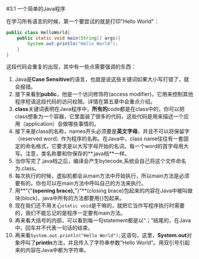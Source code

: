 #3.1 一个简单的Java程序

在学习所有语言的时候，第一个要尝试的就是打印"Hello World"：
```java
public class HelloWorld{
	public static void main(String[] args){
		System.out.println("Hello World");
	}
}
```
这段代码会重复的出现，其中有一些点需要强调的东西：

1. Java是**Case Sensitive**的语言，也就是说这些关键词如果大小写打错了，就会报错。
2. 接下来看到**public**，他是一个访问修饰符(access modifier)，它用来控制其他程序短语这段代码的访问权限。详情在第五章中会重点介绍。
3. **class**关键词表明在Java程序中，**所有的**code都是在class中的，你可以把class想象为一个容器，它里面装了很多的代码，这些代码是用来描述一个应用（application）会做哪些事情的。
4. 接下来是class的名称，names开头必须要是**英文字母**，并且不可以将保留字（reserved word）作为程序的名称。在Java中，class name往往有一套固定的命名格式，它要求是以大写字母开始的名词，每一个word的首字母用大写。注意，类名称要和你保存的**.java档**一样。
5. 当你写完了.java档之后，编译会产生bytecode,系统会自己将这个文件命名为.class。
6. 每次执行的时候，虚拟机都会从main方法中开始执行，所以main方法是必须要有的。你也可以在main方法中呼叫自己的方法来执行。
7. 用**"{"**(opening brace),**"}"**(closing brace)包起来的内容在Java中被叫做块(block)，java中所有的方法都要用{}包起来。
8. 现在我们还不用关心```static void```是干嘛的，就把它当作写程序执行时需要的，我们不能忘记的是程序一定要有main方法。
9. 再来看大括号的内部，可以看到每一句statement都是以“；”结尾的，在Java中，回车并不代表一句话的结束。
10. 再来看```System.out.println("Hello World");```这语句，这里，**System.out**对象呼叫了**println**方法，并且传入了字符串参数"Hello World"。用双引号引起来的内容在Java中都为字符串。
